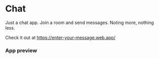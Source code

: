 # Chat

Just a chat app. Join a room and send messages. Noting more, nothing less.

Check it out at https://enter-your-message.web.app/

### App preview
